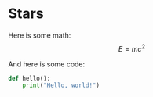 # Stars

Here is some math: $$E = mc^2$$

And here is some code:

```python
def hello():
    print("Hello, world!")
```
```
